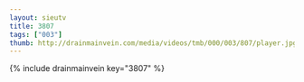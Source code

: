 ```yaml
--- 
layout: sieutv
title: 3807
tags: ["003"]
thumb: http://drainmainvein.com/media/videos/tmb/000/003/807/player.jpg
---
```

{% include drainmainvein key="3807" %} 
